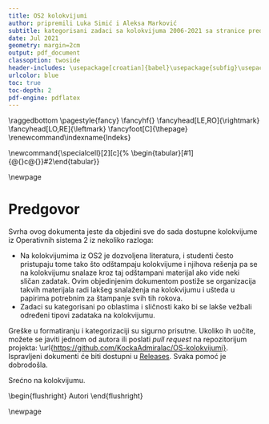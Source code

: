 ```yaml
---
title: OS2 kolokvijumi
author: pripremili Luka Simić i Aleksa Marković
subtitle: kategorisani zadaci sa kolokvijuma 2006-2021 sa stranice predmeta
date: Jul 2021
geometry: margin=2cm
output: pdf_document
classoption: twoside
header-includes: \usepackage[croatian]{babel}\usepackage{subfig}\usepackage{float}\usepackage{fancyhdr}\usepackage{imakeidx}\usepackage{svg}\makeindex[intoc]\graphicspath{{./}}\usepackage[normalem]{ulem}
urlcolor: blue
toc: true
toc-depth: 2
pdf-engine: pdflatex
---
```

\raggedbottom
\pagestyle{fancy}
\fancyhf{}
\fancyhead[LE,RO]{\rightmark}
\fancyhead[LO,RE]{\leftmark}
\fancyfoot[C]{\thepage}
\renewcommand\indexname{Indeks}

\newcommand{\specialcell}[2][c]{%
  \begin{tabular}[#1]{@{}c@{}}#2\end{tabular}}

\newpage
# Predgovor
Svrha ovog dokumenta jeste da objedini sve do sada dostupne kolokvijume iz Operativnih sistema 2 iz nekoliko razloga:

- Na kolokvijumima iz OS2 je dozvoljena literatura, i studenti često pristupaju tome tako što odštampaju kolokvijume i njihova rešenja pa se na kolokvijumu snalaze kroz taj odštampani materijal ako vide neki sličan zadatak. Ovim objedinjenim dokumentom postiže se organizacija takvih materijala radi lakšeg snalaženja na kolokvijumu i ušteda u papirima potrebnim za štampanje svih tih rokova.
- Zadaci su kategorisani po oblastima i sličnosti kako bi se lakše vežbali određeni tipovi zadataka na kolokvijumu.

Greške u formatiranju i kategorizaciji su sigurno prisutne. Ukoliko ih uočite, možete se javiti jednom od autora ili poslati *pull request* na repozitorijum projekta: \url{https://github.com/KockaAdmiralac/OS-kolokvijumi}. Ispravljeni dokumenti će biti dostupni u [Releases](https://github.com/KockaAdmiralac/OS-kolokvijumi/releases/latest). Svaka pomoć je dobrodošla.

Srećno na kolokvijumu.

\begin{flushright}
Autori
\end{flushright}

\newpage
